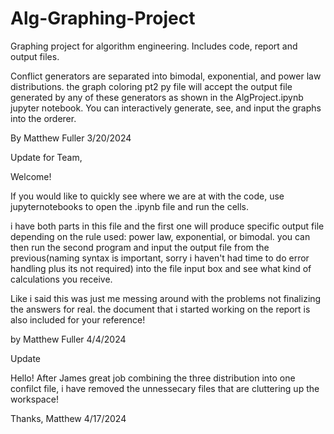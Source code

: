 # Alg-Graphing-Project
Graphing project for algorithm engineering. Includes code, report and output files.

Conflict generators are separated into bimodal, exponential, and power law distributions. the graph coloring pt2 py file will accept the output file generated by any of these generators as shown in the AlgProject.ipynb jupyter notebook. You can interactively generate, see, and input the graphs into the orderer. 

By Matthew Fuller 3/20/2024


Update for Team,

Welcome! 

If you would like to quickly see where we are at with the code, use jupyternotebooks to open the .ipynb file and run the cells. 

i have both parts in this file and the first one will produce specific output file depending on the rule used: power law, exponential, or bimodal. you can then run the second program and input the output file from the previous(naming syntax is important, sorry i haven't had time to do error handling plus its not required) into the file input box and see what kind of calculations you receive. 


Like i said this was just me messing around with the problems not finalizing the answers for real. the document that i started working on the report is also included for your reference! 

by Matthew Fuller 4/4/2024

Update

Hello!
After James great job combining the three distribution into one confilct file, i have removed the unnessecary files that are cluttering up the workspace!

Thanks,
Matthew 4/17/2024
